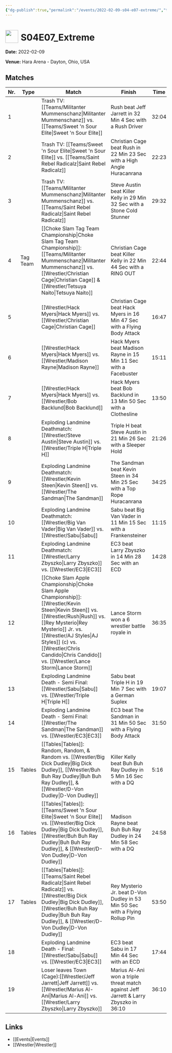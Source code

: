 ```yaml
---
{"dg-publish":true,"permalink":"/events/2022-02-09-s04-e07-extreme/","title":"S04E07_Extreme","noteIcon":""}
---
```



# <img src="https://github.com/CptSpaulding1980/choke-slam-wrestling/releases/download/images/ChokeSlam.png" width="40" style="vertical-align:bottom; margin-right:8px;">**S04E07_Extreme**

**Date:** 2022-02-09

**Venue:** Hara Arena - Dayton, Ohio, USA

## Matches

| Nr. | Type | Match | Finish | Time | Rating | Score |
|-----|------|-------|--------|------|--------|-------|
| 1 |  | Trash TV: [[Teams/Militanter Mummenschanz\|Militanter Mummenschanz]] vs. [[Teams/Sweet 'n Sour Elite\|Sweet 'n Sour Elite]] | Rush beat Jeff Jarrett in 32 Min 4 Sec with a Rush Driver | 32:04 | ★★★★★ | 101 |
| 2 |  | Trash TV: [[Teams/Sweet 'n Sour Elite\|Sweet 'n Sour Elite]] vs. [[Teams/Saint Rebel Radicalz\|Saint Rebel Radicalz]] | Christian Cage beat Rush in 22 Min 23 Sec with a High Angle Huracanrana | 22:23 | ★★★★3/4 | 96 |
| 3 |  | Trash TV: [[Teams/Militanter Mummenschanz\|Militanter Mummenschanz]] vs. [[Teams/Saint Rebel Radicalz\|Saint Rebel Radicalz]] | Steve Austin beat Killer Kelly in 29 Min 32 Sec with a Stone Cold Stunner | 29:32 | ★★★★1/2 | 92 |
| 4 | Tag Team | [[Choke Slam Tag Team Championship\|Choke Slam Tag Team Championship]]: [[Teams/Militanter Mummenschanz\|Militanter Mummenschanz]] vs. [[Wrestler/Christian Cage\|Christian Cage]] & [[Wrestler/Tetsuya Naito\|Tetsuya Naito]] | Christian Cage beat Killer Kelly in 22 Min 44 Sec with a RING OUT | 22:44 | ★★★3/4 | 82 |
| 5 |  | [[Wrestler/Hack Myers\|Hack Myers]] vs. [[Wrestler/Christian Cage\|Christian Cage]] | Christian Cage beat Hack Myers in 16 Min 47 Sec with a Flying Body Attack | 16:47 | ★★★★ | 86 |
| 6 |  | [[Wrestler/Hack Myers\|Hack Myers]] vs. [[Wrestler/Madison Rayne\|Madison Rayne]] | Hack Myers beat Madison Rayne in 15 Min 11 Sec with a Facebuster | 15:11 | ★★★3/4 | 83 |
| 7 |  | [[Wrestler/Hack Myers\|Hack Myers]] vs. [[Wrestler/Bob Backlund\|Bob Backlund]] | Hack Myers beat Bob Backlund in 13 Min 50 Sec with a Clothesline | 13:50 | ★★★★ | 86 |
| 8 |  | Exploding Landmine Deathmatch: [[Wrestler/Steve Austin\|Steve Austin]] vs. [[Wrestler/Triple H\|Triple H]] | Triple H beat Steve Austin in 21 Min 26 Sec with a Sleeper Hold | 21:26 | ★★★★1/2 | 93 |
| 9 |  | Exploding Landmine Deathmatch: [[Wrestler/Kevin Steen\|Kevin Steen]] vs. [[Wrestler/The Sandman\|The Sandman]] | The Sandman beat Kevin Steen in 34 Min 25 Sec with a Top Rope Huracanrana | 34:25 | ★★★★1/4 | 91 |
| 10 |  | Exploding Landmine Deathmatch: [[Wrestler/Big Van Vader\|Big Van Vader]] vs. [[Wrestler/Sabu\|Sabu]] | Sabu beat Big Van Vader in 11 Min 15 Sec with a Frankensteiner | 11:15 | ★★★3/4 | 81 |
| 11 |  | Exploding Landmine Deathmatch: [[Wrestler/Larry Zbyszko\|Larry Zbyszko]] vs. [[Wrestler/EC3\|EC3]] | EC3 beat Larry Zbyszko in 14 Min 28 Sec with an ECD | 14:28 | ★★★★ | 85 |
| 12 |  | [[Choke Slam Apple Championship\|Choke Slam Apple Championship]]: [[Wrestler/Kevin Steen\|Kevin Steen]] vs. [[Wrestler/Rush\|Rush]] vs. [[Rey Mysterio\|Rey Mysterio]] Jr. vs. [[Wrestler/AJ Styles\|AJ Styles]] (c) vs. [[Wrestler/Chris Candido\|Chris Candido]] vs. [[Wrestler/Lance Storm\|Lance Storm]] | Lance Storm won a 6 wrestler battle royale in | 36:35 | ★★★★1/2 | 95 |
| 13 |  | Exploding Landmine Death - Semi Final: [[Wrestler/Sabu\|Sabu]] vs. [[Wrestler/Triple H\|Triple H]] | Sabu beat Triple H in 19 Min 7 Sec with a German Suplex | 19:07 | ★★★3/4 | 82 |
| 14 |  | Exploding Landmine Death - Semi Final: [[Wrestler/The Sandman\|The Sandman]] vs. [[Wrestler/EC3\|EC3]] | EC3 beat The Sandman in 31 Min 50 Sec with a Flying Body Attack | 31:50 | ★★★3/4 | 82 |
| 15 | Tables | [[Tables\|Tables]]: Random, Random, & Random vs. [[Wrestler/Big Dick Dudley\|Big Dick Dudley]], [[Wrestler/Buh Buh Ray Dudley\|Buh Buh Ray Dudley]], & [[Wrestler/D-Von Dudley\|D-Von Dudley]] | Killer Kelly beat Buh Buh Ray Dudley in 5 Min 16 Sec with a DQ | 5:16 | ★ | 51 |
| 16 | Tables | [[Tables\|Tables]]: [[Teams/Sweet 'n Sour Elite\|Sweet 'n Sour Elite]] vs. [[Wrestler/Big Dick Dudley\|Big Dick Dudley]], [[Wrestler/Buh Buh Ray Dudley\|Buh Buh Ray Dudley]], & [[Wrestler/D-Von Dudley\|D-Von Dudley]] | Madison Rayne beat Buh Buh Ray Dudley in 24 Min 58 Sec with a DQ | 24:58 | ★★★★ | 86 |
| 17 | Tables | [[Tables\|Tables]]: [[Teams/Saint Rebel Radicalz\|Saint Rebel Radicalz]] vs. [[Wrestler/Big Dick Dudley\|Big Dick Dudley]], [[Wrestler/Buh Buh Ray Dudley\|Buh Buh Ray Dudley]], & [[Wrestler/D-Von Dudley\|D-Von Dudley]] | Rey Mysterio Jr. beat D-Von Dudley in 53 Min 50 Sec with a Flying Rollup Pin | 53:50 | ★★★★3/4 | 99 |
| 18 |  | Exploding Landmine Death - Final: [[Wrestler/Sabu\|Sabu]] vs. [[Wrestler/EC3\|EC3]] | EC3 beat Sabu in 17 Min 44 Sec with an ECD | 17:44 | ★★★★1/4 | 89 |
| 19 |  | Loser leaves Town (Cage):[[Wrestler/Jeff Jarrett\|Jeff Jarrett]] vs. [[Wrestler/Marius Al-Ani\|Marius Al-Ani]] vs. [[Wrestler/Larry Zbyszko\|Larry Zbyszko]] | Marius Al-Ani won a triple threat match against Jeff Jarrett & Larry Zbyszko in  36:10 | 36:10 | ★★★★1/2 | 94 |

## Links
- [[Events\|Events]]
- [[Wrestler\|Wrestler]]
